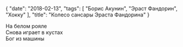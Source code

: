 {
   "date": "2018-02-13",
   "tags": [
      "Борис Акунин",
      "Эраст Фандорин",
      "Хокку"
   ],
   "title": "Колесо сансары Эраста Фандорина"
}

На белом рояле  
Снова играет в кустах  
Бог из машины
